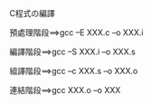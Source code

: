 C程式の編譯

預處理階段==>gcc –E XXX.c –o XXX.i

編譯階段==>gcc –S XXX.i  –o XXX.s

組譯階段==>gcc –c XXX.s –o XXX.o

連結階段==>gcc  XXX.o –o XXX
